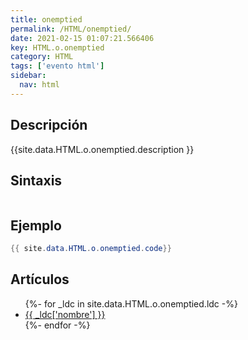 ```yaml
---
title: onemptied
permalink: /HTML/onemptied/
date: 2021-02-15 01:07:21.566406
key: HTML.o.onemptied
category: HTML
tags: ['evento html']
sidebar: 
  nav: html
---
```


## Descripción
{{site.data.HTML.o.onemptied.description }}

## Sintaxis
~~~html
~~~

## Ejemplo
~~~java
{{ site.data.HTML.o.onemptied.code}}
~~~

## Artículos
<ul>
{%- for _ldc in site.data.HTML.o.onemptied.ldc -%}
   <li>
       <a href="{{_ldc['url'] }}">{{ _ldc['nombre'] }}</a>
   </li>
{%- endfor -%}
</ul>
